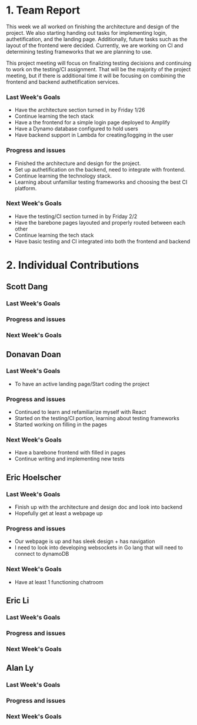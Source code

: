 # 1. Team Report
This week we all worked on finishing the architecture and design of the project. We also starting handing out tasks for implementing login, authetification, and the landing page. Additionally, future tasks such as the layout of the frontend were decided. Currently, we are working on CI and determining testing frameworks that we are planning to use. 

This project meeting will focus on finalizing testing decisions and continuing to work on the testing/CI assignment. That will be the majority of the project meeting, but if there is additional time it will be focusing on combining the frontend and backend authetification services. 

### Last Week's Goals
- Have the architecture section turned in by Friday 1/26
- Continue learning the tech stack
- Have a the frontend for a simple login page deployed to Amplify
- Have a Dynamo database configured to hold users
- Have backend support in Lambda for creating/logging in the user

### Progress and issues
- Finished the architecture and design for the project. 
- Set up authetification on the backend, need to integrate with frontend. 
- Continue learning the technology stack. 
- Learning about unfamiliar testing frameworks and choosing the best CI platform. 

### Next Week's Goals

- Have the testing/CI section turned in by Friday 2/2
- Have the barebone pages layouted and properly routed between each other 
- Continue learning the tech stack
- Have basic testing and CI integrated into both the frontend and backend 

# 2. Individual Contributions
## Scott Dang
### Last Week's Goals

### Progress and issues

### Next Week's Goals

## Donavan Doan
### Last Week's Goals
- To have an active landing page/Start coding the project

### Progress and issues
- Continued to learn and refamiliarize myself with React 
- Started on the testing/CI portion, learning about testing frameworks 
- Started working on filling in the pages 

### Next Week's Goals
- Have a barebone frontend with filled in pages 
- Continue writing and implementing new tests 

## Eric Hoelscher
### Last Week's Goals
  - Finish up with the architecture and design doc and look into backend
  - Hopefully get at least a webpage up

### Progress and issues
  - Our webpage is up and has sleek design + has navigation
  - I need to look into developing websockets in Go lang that will need to connect to dynamoDB
    
### Next Week's Goals
  - Have at least 1 functioning chatroom
    
## Eric Li
### Last Week's Goals

### Progress and issues

### Next Week's Goals

## Alan Ly
### Last Week's Goals

### Progress and issues

### Next Week's Goals
